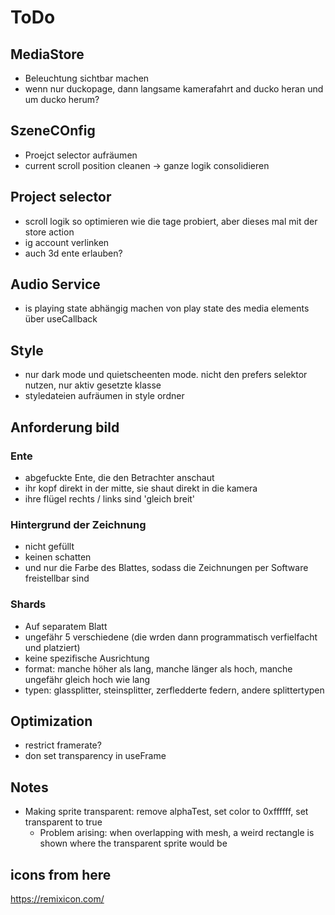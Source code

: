 # ToDo

## MediaStore

- Beleuchtung sichtbar machen
- wenn nur duckopage, dann langsame kamerafahrt and ducko heran und um ducko herum?

## SzeneCOnfig

- Proejct selector aufräumen
- current scroll position cleanen -> ganze logik consolidieren

## Project selector

- scroll logik so optimieren wie die tage probiert, aber dieses mal mit der store action
- ig account verlinken
- auch 3d ente erlauben?

## Audio Service

- is playing state abhängig machen von play state des media elements über useCallback

## Style

- nur dark mode und quietscheenten mode. nicht den prefers selektor nutzen, nur aktiv gesetzte klasse
- styledateien aufräumen in style ordner

## Anforderung bild

### Ente

- abgefuckte Ente, die den Betrachter anschaut
- ihr kopf direkt in der mitte, sie shaut direkt in die kamera
- ihre flügel rechts / links sind 'gleich breit'

### Hintergrund der Zeichnung

- nicht gefüllt
- keinen schatten
- und nur die Farbe des Blattes, sodass die Zeichnungen per Software freistellbar sind

### Shards

- Auf separatem Blatt
- ungefähr 5 verschiedene (die wrden dann programmatisch verfielfacht und platziert)
- keine spezifische Ausrichtung
- format: manche höher als lang, manche länger als hoch, manche ungefähr gleich hoch wie lang
- typen: glassplitter, steinsplitter, zerfledderte federn, andere splittertypen

## Optimization

- restrict framerate?
- don set transparency in useFrame

## Notes

- Making sprite transparent: remove alphaTest, set color to 0xffffff, set transparent to true
  - Problem arising: when overlapping with mesh, a weird rectangle is shown where the transparent sprite would be

## icons from here

https://remixicon.com/
